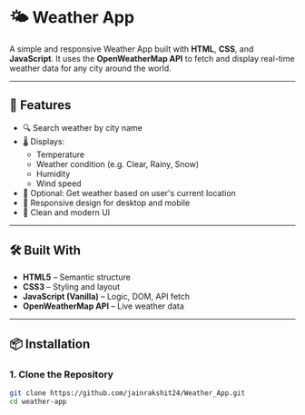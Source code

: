 # 🌤️ Weather App

A simple and responsive Weather App built with **HTML**, **CSS**, and **JavaScript**. It uses the **OpenWeatherMap API** to fetch and display real-time weather data for any city around the world.

---

## 🚀 Features

- 🔍 Search weather by city name
- 🌡️ Displays:
  - Temperature
  - Weather condition (e.g. Clear, Rainy, Snow)
  - Humidity
  - Wind speed
- 🎯 Optional: Get weather based on user's current location
- 📱 Responsive design for desktop and mobile
- 🎨 Clean and modern UI

---

## 🛠️ Built With

- **HTML5** – Semantic structure
- **CSS3** – Styling and layout
- **JavaScript (Vanilla)** – Logic, DOM, API fetch
- **OpenWeatherMap API** – Live weather data

---

## 📦 Installation

### 1. Clone the Repository
```bash
git clone https://github.com/jainrakshit24/Weather_App.git
cd weather-app

